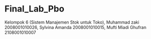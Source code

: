 # Final_Lab_Pbo
Kelompok 6 (Sistem Manajemen Stok untuk Toko), Muhammad zaki 2008001010026, Sylvina Amanda 2008001010015, Mufti Miadi Ghufran 2108001010007
